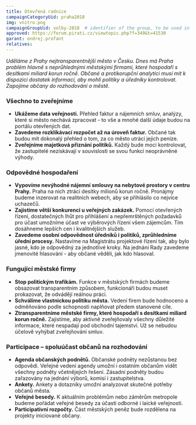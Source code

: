 ```yaml
---
title: Otevřená radnice
campaignCategoryUid: praha2018
img: vnitro.png
campaignGroupUid: volby-2018  # identifier of the group, to be used in program point
approved: https://forum.pirati.cz/viewtopic.php?f=349&t=41530
garant: ondrej.profant
relatives:
---
```


*Uděláme z Prahy nejtransparentnější město v Česku. Dnes má Praha problém hlavně
s neprůhlednými městskými firmami, které hospodaří s desítkami miliard korun ročně.
Občané a protikorupční analytici musí mít k dispozici dostatek informací, aby mohli
politiky a úředníky kontrolovat. Zapojíme občany do rozhodování o městě.*

### Všechno to zveřejníme
* **Ukážeme data veřejnosti.** Přehled faktur a nájemních smluv, analýzy, které si město
nechává zpracovat - to vše a mnohé další údaje budou na portálu otevřených dat.
* **Zavedeme rozklikávací rozpočet až na úroveň faktur.** Občané tak budou mít dokonalý přehled o tom, za co město utrácí jejich peníze.
* **Zveřejníme majetková přiznání politiků.** Každý bude moci kontrolovat, že
zastupitelé nezískávají v souvislosti se svou funkcí neoprávněné výhody.

### Odpovědné hospodaření
* **Vypovíme nevýhodné nájemní smlouvy na nebytové prostory v centru Prahy.**
Praha na nich ztrácí desítky milionů korun ročně. Pronájmy budeme inzerovat na
realitních webech, aby se přihlásilo co nejvíce uchazečů.
* **Zajistíme větší konkurenci u veřejných zakázek.** Pomocí otevřených řízení,
dostatečných lhůt pro přihlášení a nepřemrštěných požadavků pro účast umožníme
účast ve výběrových řízení všem zájemcům. Tím dosáhneme lepších cen i
kvalitnějších služeb.
* **Zavedeme osobní odpovědnost úředníků i politiků, zprůhledníme úřední procesy.** Nastavíme na Magistrátu projektové řízení tak, aby bylo jasné, kdo je
odpovědný za jednotlivé kroky. Na jednání Rady zavedeme jmenovité hlasování -
aby občané věděli, jak kdo hlasoval.

### Fungující městské firmy
* **Stop politickým trafikám.** Funkce v městských firmách budeme obsazovat
transparentním způsobem, funkcionáři budou muset prokazovat, že odvádějí reálnou
práci.
* **Schválíme vlastnickou politiku města.** Vedení firem bude hodnoceno a
odměňováno podle schopnosti naplňovat předem stanovené cíle.
* **Ztransparentníme městské firmy​, které hospodaří s desítkami miliard korun ročně.**
Zajistíme, aby aktivně zveřejňovaly všechny důležité informace, které nespadají pod
obchodní tajemství. Už se nebudou účelově vyhýbat zveřejňování smluv.

### Participace – spoluúčast občanů na rozhodování
* **Agenda občanských podnětů.** Občanské podněty nezůstanou bez odpovědi.
Veřejné vedení agendy umožní i ostatním občanům vidět všechny podněty včetnějejich řešení. Zásadní podněty budou zařazovány na jednání výborů, komisí i
zastupitelstva.
* **Ankety.** Ankety a dotazníky umožní analyzovat skutečné potřeby občanů města.
* **Veřejné besedy.** K aktuálním problémům nebo záměrům metropole budeme pořádat
veřejné besedy za účasti odborné i laické veřejnosti.
* **Participativní rozpočty.** Část městských peněz bude rozdělena na projekty
iniciované občany.
